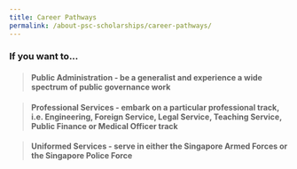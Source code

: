 ```yaml
---
title: Career Pathways
permalink: /about-psc-scholarships/career-pathways/
---
```

### If you want to...

> #### **Public Administration** - be a generalist and experience a wide spectrum of public governance work


> #### **Professional Services** - embark on a particular professional track, i.e. Engineering, Foreign Service, Legal Service, Teaching Service, Public Finance or Medical Officer track


> #### **Uniformed Services** - serve in either the Singapore Armed Forces or the Singapore Police Force
